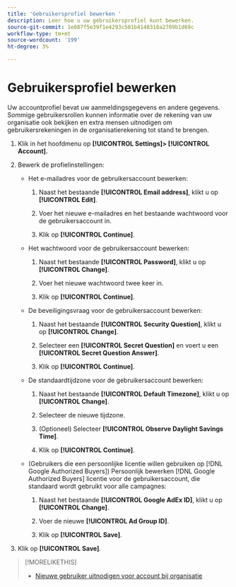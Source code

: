 ```yaml
---
title: 'Gebruikersprofiel bewerken '
description: Leer hoe u uw gebruikersprofiel kunt bewerken.
source-git-commit: 1e087f5e39f1e4293c501b4148318a2709b1d69c
workflow-type: tm+mt
source-wordcount: '199'
ht-degree: 3%

---
```


# Gebruikersprofiel bewerken

Uw accountprofiel bevat uw aanmeldingsgegevens en andere gegevens. Sommige gebruikersrollen kunnen informatie over de rekening van uw organisatie ook bekijken en extra mensen uitnodigen om gebruikersrekeningen in de organisatierekening tot stand te brengen.

1. Klik in het hoofdmenu op **[!UICONTROL Settings]> [!UICONTROL Account].**

1. Bewerk de profielinstellingen:

   * Het e-mailadres voor de gebruikersaccount bewerken:

      1. Naast het bestaande **[!UICONTROL Email address]**, klikt u op **[!UICONTROL Edit]**.

      1. Voer het nieuwe e-mailadres en het bestaande wachtwoord voor de gebruikersaccount in.
      1. Klik op **[!UICONTROL Continue]**.
   * Het wachtwoord voor de gebruikersaccount bewerken:

      1. Naast het bestaande **[!UICONTROL Password]**, klikt u op **[!UICONTROL Change]**.

      1. Voer het nieuwe wachtwoord twee keer in.

      1. Klik op **[!UICONTROL Continue]**.
   * De beveiligingsvraag voor de gebruikersaccount bewerken:

      1. Naast het bestaande **[!UICONTROL Security Question]**, klikt u op **[!UICONTROL Change]**.

      1. Selecteer een **[!UICONTROL Secret Question]** en voert u een **[!UICONTROL Secret Question Answer]**.

      1. Klik op **[!UICONTROL Continue]**.
   * De standaardtijdzone voor de gebruikersaccount bewerken:

      1. Naast het bestaande **[!UICONTROL Default Timezone]**, klikt u op **[!UICONTROL Change]**.

      1. Selecteer de nieuwe tijdzone.

      1. (Optioneel) Selecteer **[!UICONTROL Observe Daylight Savings Time]**.

      1. Klik op **[!UICONTROL Continue]**.
   * (Gebruikers die een persoonlijke licentie willen gebruiken op [!DNL Google Authorized Buyers]) Persoonlijk bewerken [!DNL Google Authorized Buyers] licentie voor de gebruikersaccount, die standaard wordt gebruikt voor alle campagnes:

      1. Naast het bestaande **[!UICONTROL Google AdEx ID]**, klikt u op **[!UICONTROL Change]**.

      1. Voer de nieuwe **[!UICONTROL Ad Group ID]**.

      1. Klik op **[!UICONTROL Save]**.





1. Klik op **[!UICONTROL Save]**.

>[!MORELIKETHIS]
>
>* [Nieuwe gebruiker uitnodigen voor account bij organisatie](user-invite.md)


<!-- >* [User Profile and Organization Account Settings](user-and-account-settings.md) -->
